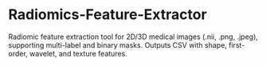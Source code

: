 # Radiomics-Feature-Extractor
Radiomic feature extraction tool for 2D/3D medical images (.nii, .png, .jpeg), supporting multi-label and binary masks. Outputs CSV with shape, first-order, wavelet, and texture features.
